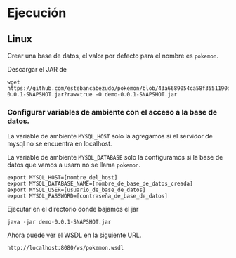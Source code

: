# Ejecución
## Linux

Crear una base de datos, el valor por defecto para el nombre es `pokemon`.

Descargar el JAR de 

````
wget https://github.com/estebancabezudo/pokemon/blob/43a6689054ca58f3551190d45f2741b42b7e5fa1/demo-0.0.1-SNAPSHOT.jar?raw=true -O demo-0.0.1-SNAPSHOT.jar

````

### Configurar variables de ambiente con el acceso a la base de datos.

La variable de ambiente `MYSQL_HOST` solo la agregamos si el servidor de mysql no se encuentra en localhost.

La variable de ambiente `MYSQL_DATABASE` solo la configuramos si la base de datos que vamos a usarn no se llama `pokemon`.

````
export MYSQL_HOST=[nombre_del_host]
export MYSQL_DATABASE_NAME=[nombre_de_base_de_datos_creada]
export MYSQL_USER=[usuario_de_base_de_datos]
export MYSQL_PASSWORD=[contraseña_de_base_de_datos]
````

Ejecutar en el directorio donde bajamos el jar

````
java -jar demo-0.0.1-SNAPSHOT.jar
````

Ahora puede ver el WSDL en la siguiente URL.

````
http://localhost:8080/ws/pokemon.wsdl
````